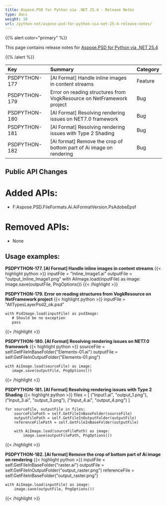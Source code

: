 ```yaml
---
title: Aspose.PSD for Python via .NET 25.4 - Release Notes
type: docs
weight: 10
url: /python-net/aspose-psd-for-python-via-net-25-4-release-notes/
---
```


{{% alert color="primary" %}}

This page contains release notes for [Aspose.PSD for Python via .NET 25.4](https://pypi.org/project/aspose-psd/)

{{% /alert %}}

| **Key**       | **Summary**                                                                               | **Category** |
|:--------------|:------------------------------------------------------------------------------------------|:------------|
| PSDPYTHON-177 | [AI Format] Handle inline images in content streams                                       | Feature |
| PSDPYTHON-179 | Error on reading structures from VogkResource on NetFramework project                     | Bug |
| PSDPYTHON-180 | [AI Format] Resolving rendering issues on NET7.0 framework                                | Bug |
| PSDPYTHON-181 | [AI Format] Resolving rendering issues with Type 2 Shading                                | Bug |
| PSDPYTHON-182 | [Ai format] Remove the crop of bottom part of Ai image on rendering                       | Bug |


## **Public API Changes**

# **Added APIs:**
- F:Aspose.PSD.FileFormats.Ai.AiFormatVersion.PsAdobeEpsf

# **Removed APIs:**
- None


## **Usage examples:**

**PSDPYTHON-177. [AI Format] Handle inline images in content streams**
{{< highlight python >}}
    inputFile = "Inline_Image1.ai"
    outputFile = "output_Inline_Image1.png"
    with AiImage.load(inputFile) as image:
        image.save(outputFile, PngOptions())
{{< /highlight >}}

**PSDPYTHON-179. Error on reading structures from VogkResource on NetFramework project**
{{< highlight python >}}
    inputFile = "AllTypesLayerPsd2_ok.psd"

    with PsdImage.load(inputFile) as psdImage:
       # Should be no exception
       pass
{{< /highlight >}}

**PSDPYTHON-180. [AI Format] Resolving rendering issues on NET7.0 framework**
{{< highlight python >}}
    sourceFile = self.GetFileInBaseFolder("Elements-01.ai")
    outputFile = self.GetFileInOutputFolder("Elements-01.png")    

    with AiImage.load(sourceFile) as image:
       image.save(outputFile, PngOptions())
{{< /highlight >}}

**PSDPYTHON-181. [AI Format] Resolving rendering issues with Type 2 Shading**
{{< highlight python >}}
    files = [
       ("Input1.ai", "output_1.png"),
       ("Input_3.ai", "output_3.png"),
       ("Input_4.ai", "output_4.png")
    ]

    for sourceFile, outputFile in files:
        sourceFilePath = self.GetFileInBaseFolder(sourceFile)
        outputFilePath = self.GetFileInOutputFolder(outputFile)
        referenceFilePath = self.GetFileInBaseFolder(outputFile)

        with AiImage.load(sourceFilePath) as image:
            image.save(outputFilePath, PngOptions())
{{< /highlight >}}

**PSDPYTHON-182. [Ai format] Remove the crop of bottom part of Ai image on rendering**
{{< highlight python >}}
    inputFile = self.GetFileInBaseFolder("raster.ai")
    outputFile = self.GetFileInOutputFolder("output_raster.png")
    referenceFile = self.GetFileInBaseFolder("output_raster.png")

    with AiImage.load(inputFile) as image:
        image.save(outputFile, PngOptions())
{{< /highlight >}}